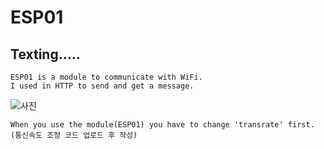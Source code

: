 ESP01
==========================
  Texting.....
  ----------------------

    ESP01 is a module to communicate with WiFi.
    I used in HTTP to send and get a message.
![사진](https://postfiles.pstatic.net/MjAyMDAyMThfMjAy/MDAxNTgxOTg5MjczODM0.F-NJqHhsQlusdKY5STi90Oz95EOTVbORn35i8J7mc3sg.7WysADOcWmuP0IdwzZ33ppMDlnQFovZNhPG9gIyJplwg.JPEG.wngustnf/esp01.jpg?type=w580)  

    When you use the module(ESP01) you have to change 'transrate' first.  
    (통신속도 조정 코드 업로드 후 작성)
